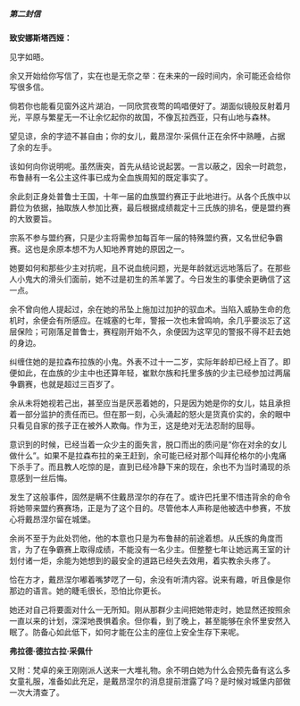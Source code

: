 ##### 第二封信

**致安娜斯塔西娅：**

见字如晤。

余又开始给你写信了，实在也是无奈之举：在未来的一段时间内，余可能还会给你写很多信。

倘若你也能看见窗外这片湖泊，一同欣赏夜莺的鸣唱便好了。湖面似镜般反射着月光，平原与繁星无一不让余忆起你的故国，不像瓦拉西亚，只有山地与森林。

望见谅，余的字迹不甚自由；你的女儿，戴昂涅尔·采佩什正在余怀中熟睡，占据了余的左手。

该如何向你说明呢。虽然唐突，首先从结论说起罢。一言以蔽之，因余一时疏忽，布鲁赫有一名公主这件事已成为全血族周知的既定事实了。

余此刻正身处普鲁士王国，十年一届的血族盟约赛正于此地进行。从各个氏族中以爵位为依据，抽取族人参加比赛，最后根据成绩裁定十三氏族的排名，便是盟约赛的大致要旨。

宗系不参与盟约赛，只是少主将需参加每百年一届的特殊盟约赛，又名世纪争霸赛。这也是余原本想不为人知地养育她的原因之一。

她要如何和那些少主对抗呢，且不说血统问题，光是年龄就远远地落后了。在那些人小鬼大的滑头们面前，她不过是初生的羔羊罢了。今日发生的事使余更确信了这一点。

余不曾向他人提起过，余在她的吊坠上施加过加护的驭血术。当陷入威胁生命的危机时，余便会有所感应。在城塞的七年，警报一次也未曾鸣响，余几乎要淡忘了这层保险；可刚落足普鲁士，赛程刚开始不久，余便因为这罕见的警报不得不赶去她的身边。

纠缠住她的是拉森布拉族的小鬼。外表不过十一二岁，实际年龄却已经上百了。即便如此，在血族的少主中也还算年轻，崔默尔族和托里多族的少主已经参加过两届争霸赛，也就是超过三百岁了。

余从未将她视若己出，甚至应当是厌恶着她的，只是因为她是你的女儿，姑且承担着一部分监护的责任而已。但在那一刻，心头涌起的怒火是货真价实的，余的眼中只看见自家的孩子正在被外人欺侮。作为王，这是绝对无法忍耐的屈辱。

意识到的时候，已经当着一众少主的面失言，脱口而出的质问是“你在对余的女儿做什么”。如果不是拉森布拉的亲王赶到，余可能已经对那个叫拜伦格尔的小鬼痛下杀手了。而且教人吃惊的是，直到已经冷静下来的现在，余也不为当时涌现的杀意感到一丝后悔。

发生了这般事件，固然是瞒不住戴昂涅尔的存在了。或许巴托里不惜违背余的命令将她带来盟约赛赛场，正是为了这个目的。尽管他本人声称是他被选中参赛，不放心将戴昂涅尔留在城堡。

余尚不至于为此处罚他，他的本意也只是为布鲁赫的前途着想。从氏族的角度而言，为了在争霸赛上取得成绩，不能没有一名少主。但整整七年让她远离王室的计划付诸一炬，余能为她想到的最安全的道路已经失去效用，着实教余头疼了。

恰在方才，戴昂涅尔嘟着嘴梦呓了一句，余没有听清内容。说来有趣，听且像是你那边的语言。她的睫毛很长，恐怕比你更长。

她还对自己将要面对什么一无所知。刚从那群少主间把她带走时，她显然还按照余一直以来的计划，深深地畏惧着余。但你看，到了晚上，甚至能够在余怀里安然入眠了。防备心如此低下，如何才能在公主的座位上安全生存下来呢。

**弗拉德·德拉古拉·采佩什**



又附：梵卓的亲王刚刚派人送来一大堆礼物。余不明白她为什么会预先备有这么多女童礼服，准备如此充足，是戴昂涅尔的消息提前泄露了吗？是时候对城堡内部做一次大清查了。

